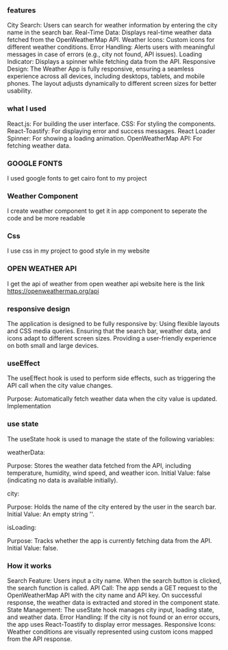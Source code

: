 ### features

City Search: Users can search for weather information by entering the city name in the search bar.
Real-Time Data: Displays real-time weather data fetched from the OpenWeatherMap API.
Weather Icons: Custom icons for different weather conditions.
Error Handling: Alerts users with meaningful messages in case of errors (e.g., city not found, API issues).
Loading Indicator: Displays a spinner while fetching data from the API.
Responsive Design: The Weather App is fully responsive, ensuring a seamless experience across all devices, including desktops, tablets, and mobile phones. The layout adjusts dynamically to different screen sizes for better usability.

### what I used

React.js: For building the user interface.
CSS: For styling the components.
React-Toastify: For displaying error and success messages.
React Loader Spinner: For showing a loading animation.
OpenWeatherMap API: For fetching weather data.

### GOOGLE FONTS

I used google fonts to get cairo font to my project

### Weather Component

I create weather component to get it in app component to seperate the code and be more readable

### Css

I use css in my project to good style in my website

### OPEN WEATHER API

I get the api of weather from open weather api website
here is the link https://openweathermap.org/api

### responsive design

The application is designed to be fully responsive by:
Using flexible layouts and CSS media queries.
Ensuring that the search bar, weather data, and icons adapt to different screen sizes.
Providing a user-friendly experience on both small and large devices.

### useEffect

The useEffect hook is used to perform side effects, such as triggering the API call when the city value changes.

Purpose: Automatically fetch weather data when the city value is updated.
Implementation

### use state

The useState hook is used to manage the state of the following variables:

weatherData:

Purpose: Stores the weather data fetched from the API, including temperature, humidity, wind speed, and weather icon.
Initial Value: false (indicating no data is available initially).

city:

Purpose: Holds the name of the city entered by the user in the search bar.
Initial Value: An empty string ''.

isLoading:

Purpose: Tracks whether the app is currently fetching data from the API.
Initial Value: false.

### How it works

Search Feature:
Users input a city name.
When the search button is clicked, the search function is called.
API Call:
The app sends a GET request to the OpenWeatherMap API with the city name and API key.
On successful response, the weather data is extracted and stored in the component state.
State Management:
The useState hook manages city input, loading state, and weather data.
Error Handling:
If the city is not found or an error occurs, the app uses React-Toastify to display error messages.
Responsive Icons:
Weather conditions are visually represented using custom icons mapped from the API response.
